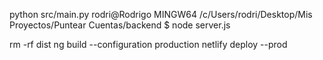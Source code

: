python src/main.py
rodri@Rodrigo MINGW64 /c/Users/rodri/Desktop/Mis Proyectos/Puntear Cuentas/backend
$ node server.js

rm -rf dist
ng build --configuration production
netlify deploy --prod
